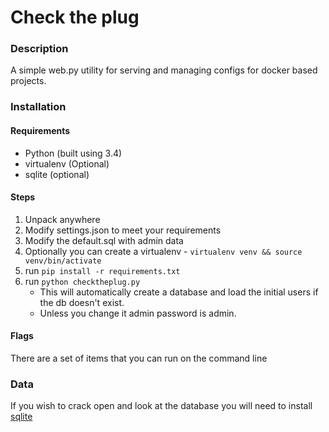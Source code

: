 Check the plug
==============

### Description
A simple web.py utility for serving and managing configs for docker based projects.

### Installation

#### Requirements
* Python (built using 3.4)
* virtualenv (Optional)
* sqlite (optional)

#### Steps
1. Unpack anywhere
2. Modify settings.json to meet your requirements
3. Modify the default.sql with admin data
4. Optionally you can create a virtualenv - `virtualenv venv && source venv/bin/activate`
5. run `pip install -r requirements.txt`
6. run `python checktheplug.py`
    * This will automatically create a database and load the initial users if the db doesn't exist.
    * Unless you change it admin password is admin.

#### Flags
There are a set of items that you can run on the command line

### Data
If you wish to crack open and look at the database you will need to install [sqlite](http://www.sqlite.org/)
